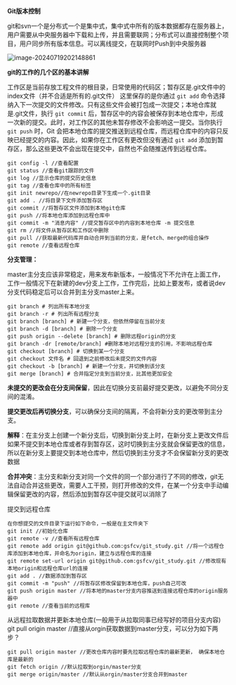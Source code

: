 **Git版本控制**

git和svn一个是分布式一个是集中式，集中式中所有的版本数据都存在服务器上，用户需要从中央服务器中下载和上传，并且需要联网；分布式可以直接控制整个项目，用户同步所有版本信息。可以离线提交，在联网时Push到中央服务器

![image-20240719202148861](C:\Users\dragon\AppData\Roaming\Typora\typora-user-images\image-20240719202148861.png)

**git的工作的几个区的基本讲解**

工作区是当前存放工程文件的根目录，日常使用的代码区；暂存区是.git文件中的index文件（并不合适是所有的.git文件） 这里保存的是你通过 `git add` 命令选择纳入下一次提交的文件修改。只有这些文件会被打包成一次提交；本地仓库就是.git文件，执行 `git commit` 后，暂存区中的内容会被保存到本地仓库中，形成一次新的提交。此时，对工作区的其他未暂存修改不会影响这一提交。当你执行 `git push` 时，Git 会把本地仓库的提交推送到远程仓库，而远程仓库中的内容只反映已经提交的内容。因此，如果你在工作区有更改但没有通过 `git add` 添加到暂存区，那么这些更改不会出现在提交中，自然也不会随推送传到远程仓库。

```
git config -l //查看配置
git status //查看git跟踪的文件
git log //显示仓库的提交历史信息
git tag //查看仓库中的所有标签 
git init newrepo//在newrepo目录下生成一个.git目录
git add . //将目录下文件添加暂存区
git commit //将暂存区文件添加到本地git仓库
git push //将本地仓库添加到远程仓库中
git commit -m "消息内容" //提交暂存区中的内容到本地仓库 -m 提交信息
git rm //将文件从暂存区和工作区中删除
git pull //获取最新代码库并自动合并到当前的分支，是fetch、merge的组合操作
git remote //查看远程仓库
```

**分支管理：**

master主分支应该非常稳定，用来发布新版本，一般情况下不允许在上面工作，工作一般情况下在新建的dev分支上工作，工作完后，比如上要发布，或者说dev分支代码稳定后可以合并到主分支master上来。

```
git branch # 列出所有本地分支
git branch -r # 列出所有远程分支
git branch [branch] # 新建一个分支，但依然停留在当前分支
git branch -d [branch] # 删除一个分支
git push origin --delete [branch] # 删除远程origin的分支
git branch -dr [remote/branch] #删除本地对远程分支的引用，不影响远程仓库
git checkout [branch] # 切换到某一个分支
git checkout 文件名 # 回退到之前修改后未提交的文件内容
git checkout -b [branch] # 新建一个分支，并切换到该分支
git merge [branch] # 合并指定分支到当前分支，比其他更加安全
```

**未提交的更改会在分支间保留**，因此在切换分支前最好提交更改，以避免不同分支间的混淆。

**提交更改后再切换分支**，可以确保分支间的隔离，不会将新分支的更改带到主分支。

**解释**：在主分支上创建一个新分支后，切换到新分支上时，在新分支上更改文件后如果不提交到本地仓库或者存到暂存区，这时切换到主分支就会保留更改的信息，所以在新分支上要提交到本地仓库中，然后切换到主分支才不会保留新分支的更改数据

**合并冲突**：主分支和新分支对同一个文件的同一个部分进行了不同的修改，git无法自动合并这些更改，需要人工干预，则打开修改的文件，在某一个分支中手动编辑保留更改的内容，然后添加到暂存区中提交就可以消除了

提交到远程仓库

```
在你想提交的文件目录下运行如下命令，一般是在主文件夹下
git init //初始化仓库
git remote -v //查看所有远程仓库
git remote add origin git@github.com:gsfcv/git_study.git //将一个远程仓库添加到本地仓库，并命名为origin，建立与远程仓库的连接
git remote set-url origin git@github.com:gsfcv/git_study.git //修改现有本地origin和远程仓库url的连接
git add . //数据添加到暂存区
git commit -m "push" //将暂存区修改保留到本地仓库，push自己可改
git push origin master //将本地的master分支内容推送到连接远程仓库的origin服务器中
git remote //查看当前的远程库
```

从远程拉取数据并更新本地仓库(一般用于从拉取同事已经写好的项目分支内容) git pull origin master //直接从orgin获取数据到master分支，可以分为如下两步？

```
git pull origin master //更改仓库内容时要先拉取远程仓库的最新更新， 确保本地仓库是最新的
git fetch origin //默认拉取到orgin/master分支
git merge origin/master //默认从orgin/master分支合并到master
```
